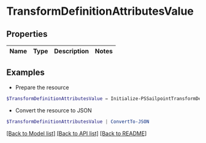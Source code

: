 # TransformDefinitionAttributesValue
## Properties

Name | Type | Description | Notes
------------ | ------------- | ------------- | -------------

## Examples

- Prepare the resource
```powershell
$TransformDefinitionAttributesValue = Initialize-PSSailpointTransformDefinitionAttributesValue 
```

- Convert the resource to JSON
```powershell
$TransformDefinitionAttributesValue | ConvertTo-JSON
```

[[Back to Model list]](../README.md#documentation-for-models) [[Back to API list]](../README.md#documentation-for-api-endpoints) [[Back to README]](../README.md)

